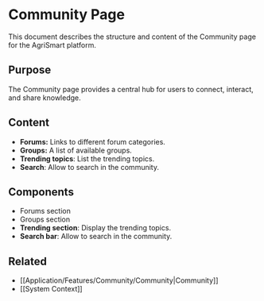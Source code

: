 # Community Page

This document describes the structure and content of the Community page for the AgriSmart platform.

## Purpose

The Community page provides a central hub for users to connect, interact, and share knowledge.

## Content

*   **Forums:** Links to different forum categories.
*   **Groups:** A list of available groups.
* **Trending topics**: List the trending topics.
* **Search**: Allow to search in the community.

## Components

*   Forums section
*   Groups section
* **Trending section**: Display the trending topics.
* **Search bar**: Allow to search in the community.

## Related

* [[Application/Features/Community/Community|Community]]
* [[System Context]]
